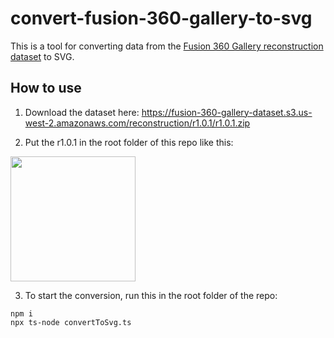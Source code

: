 # convert-fusion-360-gallery-to-svg

This is a tool for converting data from the [Fusion 360 Gallery reconstruction dataset](https://github.com/AutodeskAILab/Fusion360GalleryDataset/blob/master/docs/reconstruction.md) to SVG.

## How to use

1. Download the dataset here: https://fusion-360-gallery-dataset.s3.us-west-2.amazonaws.com/reconstruction/r1.0.1/r1.0.1.zip

2. Put the r1.0.1 in the root folder of this repo like this:

<img src="https://github.com/user-attachments/assets/3e6f5188-e7eb-4c23-a0a8-e3a85c79c4d4" width="200"/>

3. To start the conversion, run this in the root folder of the repo:

```
npm i
npx ts-node convertToSvg.ts
```
